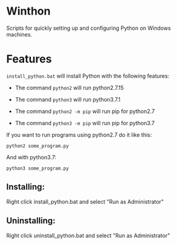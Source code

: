 # Winthon

Scripts for quickly setting up and configuring Python on Windows machines.

# Features

`install_python.bat` will install Python with the following features:

* The command `python2` will run python2.7.15
* The command `python3` will run python3.7.1

* The command `python2 -m pip` will run pip for python2.7
* The command `python3 -m pip` will run pip for python3.7

If you want to run programs using python2.7 do it like this:

```
python2 some_program.py
```

And with python3.7:

```
python3 some_program.py
```

## Installing:

Right click install_python.bat and select "Run as Administrator"

## Uninstalling:

Right click uninstall_python.bat and select "Run as Administrator"